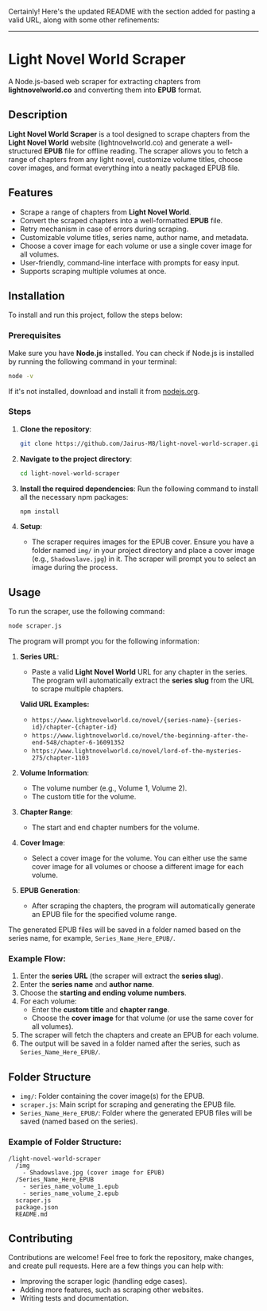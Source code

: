 Certainly! Here's the updated README with the section added for pasting a valid URL, along with some other refinements:

---

# Light Novel World Scraper

A Node.js-based web scraper for extracting chapters from **lightnovelworld.co** and converting them into **EPUB** format.

## Description

**Light Novel World Scraper** is a tool designed to scrape chapters from the **Light Novel World** website (lightnovelworld.co) and generate a well-structured **EPUB** file for offline reading. The scraper allows you to fetch a range of chapters from any light novel, customize volume titles, choose cover images, and format everything into a neatly packaged EPUB file.

## Features

- Scrape a range of chapters from **Light Novel World**.
- Convert the scraped chapters into a well-formatted **EPUB** file.
- Retry mechanism in case of errors during scraping.
- Customizable volume titles, series name, author name, and metadata.
- Choose a cover image for each volume or use a single cover image for all volumes.
- User-friendly, command-line interface with prompts for easy input.
- Supports scraping multiple volumes at once.

## Installation

To install and run this project, follow the steps below:

### Prerequisites

Make sure you have **Node.js** installed. You can check if Node.js is installed by running the following command in your terminal:

```bash
node -v
```

If it's not installed, download and install it from [nodejs.org](https://nodejs.org/).

### Steps

1. **Clone the repository**:
    ```bash
    git clone https://github.com/Jairus-M8/light-novel-world-scraper.git
    ```

2. **Navigate to the project directory**:
    ```bash
    cd light-novel-world-scraper
    ```

3. **Install the required dependencies**:
    Run the following command to install all the necessary npm packages:
    ```bash
    npm install
    ```

4. **Setup**:
    - The scraper requires images for the EPUB cover. Ensure you have a folder named `img/` in your project directory and place a cover image (e.g., `Shadowslave.jpg`) in it. The scraper will prompt you to select an image during the process.

## Usage

To run the scraper, use the following command:

```bash
node scraper.js
```

The program will prompt you for the following information:

1. **Series URL**:
    - Paste a valid **Light Novel World** URL for any chapter in the series. The program will automatically extract the **series slug** from the URL to scrape multiple chapters.

    **Valid URL Examples:**
    - `https://www.lightnovelworld.co/novel/{series-name}-{series-id}/chapter-{chapter-id}`
    - `https://www.lightnovelworld.co/novel/the-beginning-after-the-end-548/chapter-6-16091352`
    - `https://www.lightnovelworld.co/novel/lord-of-the-mysteries-275/chapter-1103`

2. **Volume Information**:
    - The volume number (e.g., Volume 1, Volume 2).
    - The custom title for the volume.

3. **Chapter Range**:
    - The start and end chapter numbers for the volume.

4. **Cover Image**:
    - Select a cover image for the volume. You can either use the same cover image for all volumes or choose a different image for each volume.

5. **EPUB Generation**:
    - After scraping the chapters, the program will automatically generate an EPUB file for the specified volume range.

The generated EPUB files will be saved in a folder named based on the series name, for example, `Series_Name_Here_EPUB/`.

### Example Flow:
1. Enter the **series URL** (the scraper will extract the **series slug**).
2. Enter the **series name** and **author name**.
3. Choose the **starting and ending volume numbers**.
4. For each volume:
   - Enter the **custom title** and **chapter range**.
   - Choose the **cover image** for that volume (or use the same cover for all volumes).
5. The scraper will fetch the chapters and create an EPUB for each volume.
6. The output will be saved in a folder named after the series, such as `Series_Name_Here_EPUB/`.

## Folder Structure

- `img/`: Folder containing the cover image(s) for the EPUB.
- `scraper.js`: Main script for scraping and generating the EPUB file.
- `Series_Name_Here_EPUB/`: Folder where the generated EPUB files will be saved (named based on the series).

### Example of Folder Structure:

```
/light-novel-world-scraper
  /img
    - Shadowslave.jpg (cover image for EPUB)
  /Series_Name_Here_EPUB
    - series_name_volume_1.epub
    - series_name_volume_2.epub
  scraper.js
  package.json
  README.md
```

## Contributing

Contributions are welcome! Feel free to fork the repository, make changes, and create pull requests. Here are a few things you can help with:

- Improving the scraper logic (handling edge cases).
- Adding more features, such as scraping other websites.
- Writing tests and documentation.
